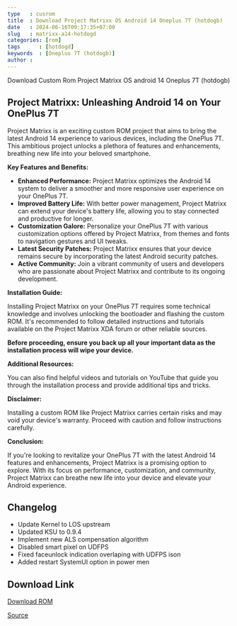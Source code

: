 ```yaml
---
type   : cusrom
title  : Download Project Matrixx OS Android 14 Oneplus 7T (hotdogb)
date   : 2024-06-16T09:17:35+07:00
slug   : matrixx-a14-hotdogd
categories: [rom]
tags      : [hotdogd]
keywords  : [Oneplus 7T (hotdogb)]
author :
---
```


Download Custom Rom Project Matrixx OS android 14 Oneplus 7T (hotdogb)

## Project Matrixx: Unleashing Android 14 on Your OnePlus 7T

Project Matrixx is an exciting custom ROM project that aims to bring the latest Android 14 experience to various devices, including the OnePlus 7T. This ambitious project unlocks a plethora of features and enhancements, breathing new life into your beloved smartphone.

**Key Features and Benefits:**

* **Enhanced Performance:** Project Matrixx optimizes the Android 14 system to deliver a smoother and more responsive user experience on your OnePlus 7T.
* **Improved Battery Life:** With better power management, Project Matrixx can extend your device's battery life, allowing you to stay connected and productive for longer.
* **Customization Galore:** Personalize your OnePlus 7T with various customization options offered by Project Matrixx, from themes and fonts to navigation gestures and UI tweaks.
* **Latest Security Patches:** Project Matrixx ensures that your device remains secure by incorporating the latest Android security patches.
* **Active Community:** Join a vibrant community of users and developers who are passionate about Project Matrixx and contribute to its ongoing development.

**Installation Guide:**

Installing Project Matrixx on your OnePlus 7T requires some technical knowledge and involves unlocking the bootloader and flashing the custom ROM. It's recommended to follow detailed instructions and tutorials available on the Project Matrixx XDA forum or other reliable sources.

**Before proceeding, ensure you back up all your important data as the installation process will wipe your device.**

**Additional Resources:**

You can also find helpful videos and tutorials on YouTube that guide you through the installation process and provide additional tips and tricks.

**Disclaimer:**

Installing a custom ROM like Project Matrixx carries certain risks and may void your device's warranty. Proceed with caution and follow instructions carefully.

**Conclusion:**

If you're looking to revitalize your OnePlus 7T with the latest Android 14 features and enhancements, Project Matrixx is a promising option to explore. With its focus on performance, customization, and community, Project Matrixx can breathe new life into your device and elevate your Android experience.


## Changelog
- Update Kernel to LOS upstream
- Updated KSU to 0.9.4
- Implement new ALS compensation algorithm
- Disabled smart pixel on UDFPS
- Fixed faceunlock indication overlaping with UDFPS ison
- Added restart SystemUI option in power men

## Download Link
[Download ROM](https://sourceforge.net/projects/projectmatrixx/files/Android-14/hotdogb/)

[Source](https://www.projectmatrixx.org/downloads/hotdogb)
